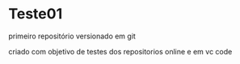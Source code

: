 # Teste01
 primeiro repositório versionado em git

criado com objetivo de testes dos repositorios
online e em vc code
